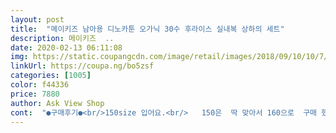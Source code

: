 ```yaml
---
layout: post 
title:  "메이키즈 남아용 디노카툰 오가닉 30수 후라이스 실내복 상하의 세트" 
description: 메이키즈  ..
date: 2020-02-13 06:11:08 
img: https://static.coupangcdn.com/image/retail/images/2018/09/10/10/7/62bdbb6e-111e-414b-b427-0257d6124fbb.jpg 
linkUrl: https://coupa.ng/bo5zsf 
categories: [1005] 
color: f44336 
price: 7880 
author: Ask View Shop 
cont:  "●구매후기●<br/>150size 입어요.<br/>   150은  딱 맞아서 160으로  구매 했어요.<br/> 길이는 좀  여유 있구요.<br/>  품은 약간 딱맞아요  크거나 보기 싫은건 아니에요.<br/> 집에서 입을거라 상관없지요 ^^;  그리고 팔다리 부분은 딱 맞는 스타일입니다.<br/>가격대비 괜찮습니다!!  딱맞는거 원하시면 입는 사이즈로 한치수 크게 입히실분은 한사이즈 업 하세요~!  한사이즈 크게 입히셔도 괜찮을거 같아요.<br/>참고만 하시라고 후기 남겨요.<br/><br/>가격대비 좋아요~!^<br/> -^ 12살 남아 150cm 37kg<br/>나이      6세 남아.<br/>.<br/><br/>몸무게    23.<br/>9kg<br/>소재가얇아봄초가을입히기좋아요34갤16키로나가는아기에게폼은잘맞아요  그림이리얼해서남자애기들이좋아할것같아요 스판긱도좋아꽉쨍겨서불편해보이지도않아요키가97?정도로작아길이가조금긴데폼은잘맞네요넉넉히입히려고크게주문했는데잘한것같아요잘맞아요<br/>신장       114.<br/>1cm<br/>아~~작년에 겨울쯤 사서 입고 빨았던 내복 완전 그대로예요.<br/>.<br/>시보리가 늘어나지도 않고 좋네요.<br/>.<br/><br/>현재 이제품 다른패턴 내복130호 잘입고 있던 중 여분의 내복이 필요해 주문했어요.<br/>.<br/>내년에도 입힐욕심에 140호 주문했더니 좀 크네요 ㅋㅋ 그래도 이 내복에 시보리가 탄탄해서 흘러내리거나 크다느낌 팍팍 받지 않아 좋아요.<br/>.<br/>밤에 잘때 이불을 발로 자꾸 차고 덮지않는데  사이즈가 크니 상의가 길어 충분히 배를 덮어주어 자다가 상의가 올라가지 않으니 배앓이 할염려가 없네요.<br/>  공룡색상이 선명한 예쁜 색상들이라 화사해보이고 착용했을때 너무나 예뻐요.<br/>.<br/><br/>" 
---
```

